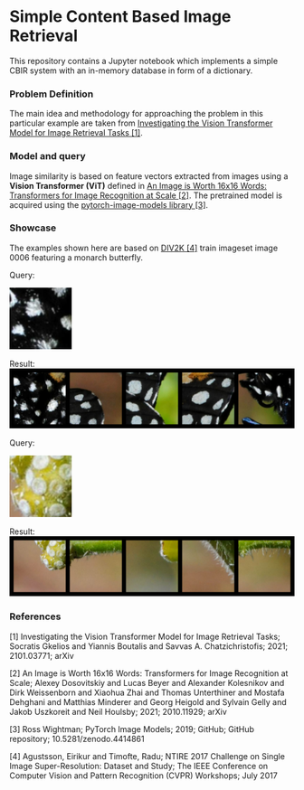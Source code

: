 # Simple Content Based Image Retrieval
This repository contains a Jupyter notebook which implements a simple CBIR system with an in-memory database in form of a dictionary.

### Problem Definition
The main idea and methodology for approaching the problem in this particular example are taken from [Investigating the Vision Transformer Model for Image Retrieval Tasks [1]](https://arxiv.org/abs/2101.03771).

### Model and query 
Image similarity is based on feature vectors extracted from images using a **Vision Transformer (ViT)** defined in [An Image is Worth 16x16 Words: Transformers for Image Recognition at Scale [2]](https://arxiv.org/abs/2010.11929). The pretrained model is acquired using the [pytorch-image-models library [3]](https://github.com/huggingface/pytorch-image-models).

### Showcase
The examples shown here are based on [DIV2K [4]](https://data.vision.ee.ethz.ch/cvl/DIV2K/) train imageset image 0006 featuring a monarch butterfly.

Query:

![example_monarch_query](./examples/example_monarch_query.png)

Result:
![example_monarch_result](./examples/example_monarch_result.png)

Query:

![example_plant_query](./examples/example_plant_query.png)

Result:
![example_plant_result](./examples/example_plant_result.png)


### References
<a id="1">[1]</a> 
Investigating the Vision Transformer Model for Image Retrieval Tasks; 
Socratis Gkelios and Yiannis Boutalis and Savvas A. Chatzichristofis;
2021;
2101.03771;
arXiv

<a id="2">[2]</a> 
An Image is Worth 16x16 Words: Transformers for Image Recognition at Scale;
Alexey Dosovitskiy and Lucas Beyer and Alexander Kolesnikov and Dirk Weissenborn and Xiaohua Zhai and Thomas Unterthiner and Mostafa Dehghani and Matthias Minderer and Georg Heigold and Sylvain Gelly and Jakob Uszkoreit and Neil Houlsby;
2021;
2010.11929;
arXiv

<a id="3">[3]</a> 
Ross Wightman;
PyTorch Image Models;
2019;
GitHub;
GitHub repository;
10.5281/zenodo.4414861

<a id="4">[4]</a> 
Agustsson, Eirikur and Timofte, Radu;
NTIRE 2017 Challenge on Single Image Super-Resolution: Dataset and Study;
The IEEE Conference on Computer Vision and Pattern Recognition (CVPR) Workshops;
July 2017
